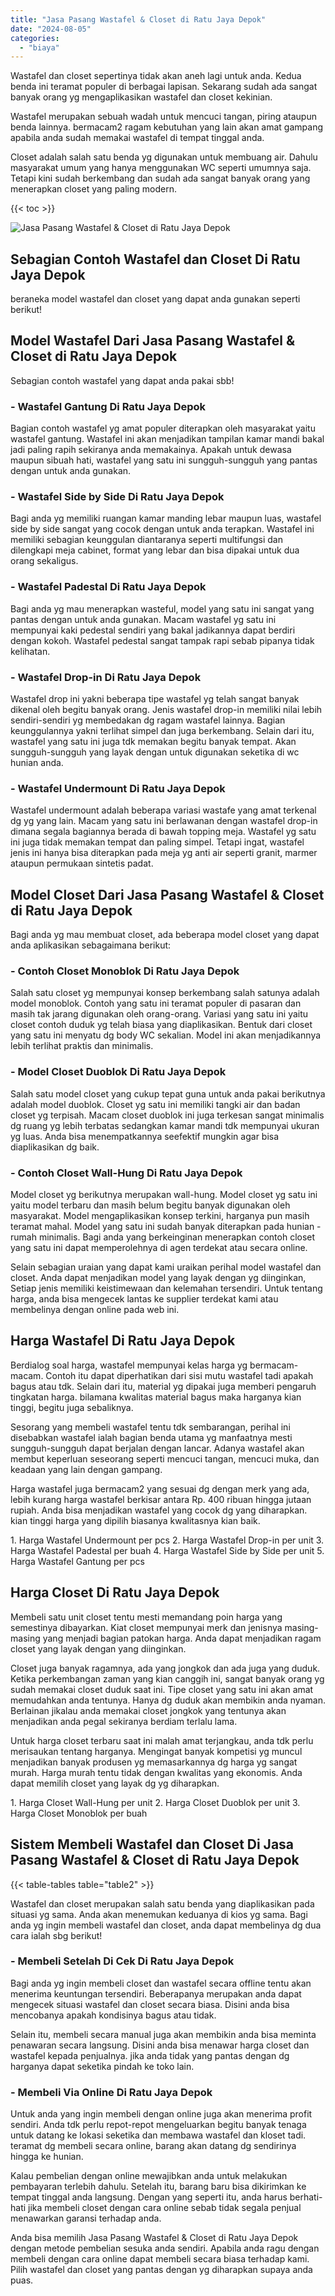 ```yaml
---
title: "Jasa Pasang Wastafel & Closet di Ratu Jaya Depok"
date: "2024-08-05"
categories: 
  - "biaya"
---
```


Wastafel dan closet sepertinya tidak akan aneh lagi untuk anda. Kedua benda ini teramat populer di berbagai lapisan. Sekarang sudah ada sangat banyak orang yg mengaplikasikan wastafel dan closet kekinian.

Wastafel merupakan sebuah wadah untuk mencuci tangan, piring ataupun benda lainnya. bermacam2 ragam kebutuhan yang lain akan amat gampang apabila anda sudah memakai wastafel di tempat tinggal anda.

Closet adalah salah satu benda yg digunakan untuk membuang air. Dahulu masyarakat umum yang hanya menggunakan WC seperti umumnya saja. Tetapi kini sudah berkembang dan sudah ada sangat banyak orang yang menerapkan closet yang paling modern.

{{< toc >}}

![Jasa Pasang Wastafel & Closet di Ratu Jaya Depok](/images/wastafel-closet-murah54.png)

## Sebagian Contoh Wastafel dan Closet Di Ratu Jaya Depok

beraneka model wastafel dan closet yang dapat anda gunakan seperti berikut!

## Model Wastafel Dari Jasa Pasang Wastafel & Closet di Ratu Jaya Depok

Sebagian contoh wastafel yang dapat anda pakai sbb!

### \- Wastafel Gantung Di Ratu Jaya Depok

Bagian contoh wastafel yg amat populer diterapkan oleh masyarakat yaitu wastafel gantung. Wastafel ini akan menjadikan tampilan kamar mandi bakal jadi paling rapih sekiranya anda memakainya. Apakah untuk dewasa maupun sibuah hati, wastafel yang satu ini sungguh-sungguh yang pantas dengan untuk anda gunakan.

### \- Wastafel Side by Side Di Ratu Jaya Depok

Bagi anda yg memiliki ruangan kamar manding lebar maupun luas, wastafel side by side sangat yang cocok dengan untuk anda terapkan. Wastafel ini memiliki sebagian keunggulan diantaranya seperti multifungsi dan dilengkapi meja cabinet, format yang lebar dan bisa dipakai untuk dua orang sekaligus.

### \- Wastafel Padestal Di Ratu Jaya Depok

Bagi anda yg mau menerapkan wasteful, model yang satu ini sangat yang pantas dengan untuk anda gunakan. Macam wastafel yg satu ini mempunyai kaki pedestal sendiri yang bakal jadikannya dapat berdiri dengan kokoh. Wastafel pedestal sangat tampak rapi sebab pipanya tidak kelihatan.

### \- Wastafel Drop-in Di Ratu Jaya Depok

Wastafel drop ini yakni beberapa tipe wastafel yg telah sangat banyak dikenal oleh begitu banyak orang. Jenis wastafel drop-in memiliki nilai lebih sendiri-sendiri yg membedakan dg ragam wastafel lainnya. Bagian keunggulannya yakni terlihat simpel dan juga berkembang. Selain dari itu, wastafel yang satu ini juga tdk memakan begitu banyak tempat. Akan sungguh-sungguh yang layak dengan untuk digunakan seketika di wc hunian anda.

### \- Wastafel Undermount Di Ratu Jaya Depok

Wastafel undermount adalah beberapa variasi wastafe yang amat terkenal dg yg yang lain. Macam yang satu ini berlawanan dengan wastafel drop-in dimana segala bagiannya berada di bawah topping meja. Wastafel yg satu ini juga tidak memakan tempat dan paling simpel. Tetapi ingat, wastafel jenis ini hanya bisa diterapkan pada meja yg anti air seperti granit, marmer ataupun permukaan sintetis padat.

## Model Closet Dari Jasa Pasang Wastafel & Closet di Ratu Jaya Depok

Bagi anda yg mau membuat closet, ada beberapa model closet yang dapat anda aplikasikan sebagaimana berikut:

### \- Contoh Closet Monoblok Di Ratu Jaya Depok

Salah satu closet yg mempunyai konsep berkembang salah satunya adalah model monoblok. Contoh yang satu ini teramat populer di pasaran dan masih tak jarang digunakan oleh orang-orang. Variasi yang satu ini yaitu closet contoh duduk yg telah biasa yang diaplikasikan. Bentuk dari closet yang satu ini menyatu dg body WC sekalian. Model ini akan menjadikannya lebih terlihat praktis dan minimalis.

### \- Model Closet Duoblok Di Ratu Jaya Depok

Salah satu model closet yang cukup tepat guna untuk anda pakai berikutnya adalah model duoblok. Closet yg satu ini memiliki tangki air dan badan closet yg terpisah. Macam closet duoblok ini juga terkesan sangat minimalis dg ruang yg lebih terbatas sedangkan kamar mandi tdk mempunyai ukuran yg luas. Anda bisa menempatkannya seefektif mungkin agar bisa diaplikasikan dg baik.

### \- Contoh Closet Wall-Hung Di Ratu Jaya Depok

Model closet yg berikutnya merupakan wall-hung. Model closet yg satu ini yaitu model terbaru dan masih belum begitu banyak digunakan oleh masyarakat. Model mengaplikasikan konsep terkini, harganya pun masih teramat mahal. Model yang satu ini sudah banyak diterapkan pada hunian - rumah minimalis. Bagi anda yang berkeinginan menerapkan contoh closet yang satu ini dapat memperolehnya di agen terdekat atau secara online.

Selain sebagian uraian yang dapat kami uraikan perihal model wastafel dan closet. Anda dapat menjadikan model yang layak dengan yg diinginkan, Setiap jenis memiliki keistimewaan dan kelemahan tersendiri. Untuk tentang harga, anda bisa mengecek lantas ke supplier terdekat kami atau membelinya dengan online pada web ini.

## Harga Wastafel Di Ratu Jaya Depok

Berdialog soal harga, wastafel mempunyai kelas harga yg bermacam-macam. Contoh itu dapat diperhatikan dari sisi mutu wastafel tadi apakah bagus atau tdk. Selain dari itu, material yg dipakai juga memberi pengaruh tingkatan harga. bilamana kwalitas material bagus maka harganya kian tinggi, begitu juga sebaliknya.

Sesorang yang membeli wastafel tentu tdk sembarangan, perihal ini disebabkan wastafel ialah bagian benda utama yg manfaatnya mesti sungguh-sungguh dapat berjalan dengan lancar. Adanya wastafel akan membut keperluan seseorang seperti mencuci tangan, mencuci muka, dan keadaan yang lain dengan gampang.

Harga wastafel juga bermacam2 yang sesuai dg dengan merk yang ada, lebih kurang harga wastafel berkisar antara Rp. 400 ribuan hingga jutaan rupiah. Anda bisa menjadikan wastafel yang cocok dg yang diharapkan. kian tinggi harga yang dipilih biasanya kwalitasnya kian baik.

1\. Harga Wastafel Undermount per pcs 2. Harga Wastafel Drop-in per unit 3. Harga Wastafel Padestal per buah 4. Harga Wastafel Side by Side per unit 5. Harga Wastafel Gantung per pcs

## Harga Closet Di Ratu Jaya Depok

Membeli satu unit closet tentu mesti memandang poin harga yang semestinya dibayarkan. Kiat closet mempunyai merk dan jenisnya masing-masing yang menjadi bagian patokan harga. Anda dapat menjadikan ragam closet yang layak dengan yang diinginkan.

Closet juga banyak ragamnya, ada yang jongkok dan ada juga yang duduk. Ketika perkembangan zaman yang kian canggih ini, sangat banyak orang yg sudah memakai closet duduk saat ini. Tipe closet yang satu ini akan amat memudahkan anda tentunya. Hanya dg duduk akan membikin anda nyaman. Berlainan jikalau anda memakai closet jongkok yang tentunya akan menjadikan anda pegal sekiranya berdiam terlalu lama.

Untuk harga closet terbaru saat ini malah amat terjangkau, anda tdk perlu merisaukan tentang harganya. Mengingat banyak kompetisi yg muncul menjadikan banyak produsen yg memasarkannya dg harga yg sangat murah. Harga murah tentu tidak dengan kwalitas yang ekonomis. Anda dapat memilih closet yang layak dg yg diharapkan.

1\. Harga Closet Wall-Hung per unit 2. Harga Closet Duoblok per unit 3. Harga Closet Monoblok per buah

## Sistem Membeli Wastafel dan Closet Di Jasa Pasang Wastafel & Closet di Ratu Jaya Depok

{{< table-tables table="table2" >}}

Wastafel dan closet merupakan salah satu benda yang diaplikasikan pada situasi yg sama. Anda akan menemukan keduanya di kios yg sama. Bagi anda yg ingin membeli wastafel dan closet, anda dapat membelinya dg dua cara ialah sbg berikut!

### \- Membeli Setelah Di Cek Di Ratu Jaya Depok

Bagi anda yg ingin membeli closet dan wastafel secara offline tentu akan menerima keuntungan tersendiri. Beberapanya merupakan anda dapat mengecek situasi wastafel dan closet secara biasa. Disini anda bisa mencobanya apakah kondisinya bagus atau tidak.

Selain itu, membeli secara manual juga akan membikin anda bisa meminta penawaran secara langsung. Disini anda bisa menawar harga closet dan wastafel kepada penjualnya. jika anda tidak yang pantas dengan dg harganya dapat seketika pindah ke toko lain.

### \- Membeli Via Online Di Ratu Jaya Depok

Untuk anda yang ingin membeli dengan online juga akan menerima profit sendiri. Anda tdk perlu repot-repot mengeluarkan begitu banyak tenaga untuk datang ke lokasi seketika dan membawa wastafel dan kloset tadi. teramat dg membeli secara online, barang akan datang dg sendirinya hingga ke hunian.

Kalau pembelian dengan online mewajibkan anda untuk melakukan pembayaran terlebih dahulu. Setelah itu, barang baru bisa dikirimkan ke tempat tinggal anda langsung. Dengan yang seperti itu, anda harus berhati-hati jika membeli closet dengan cara online sebab tidak segala penjual menawarkan garansi terhadap anda.

Anda bisa memilih Jasa Pasang Wastafel & Closet di Ratu Jaya Depok dengan metode pembelian sesuka anda sendiri. Apabila anda ragu dengan membeli dengan cara online dapat membeli secara biasa terhadap kami. Pilih wastafel dan closet yang pantas dengan yg diharapkan supaya anda puas.
